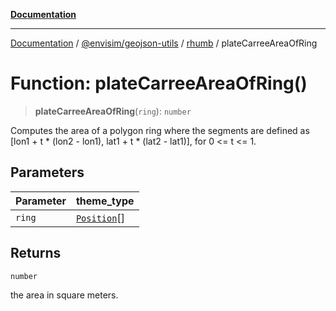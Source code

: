 [**Documentation**](../../../../README.md)

---

[Documentation](../../../../README.md) / [@envisim/geojson-utils](../../README.md) / [rhumb](../README.md) / plateCarreeAreaOfRing

# Function: plateCarreeAreaOfRing()

> **plateCarreeAreaOfRing**(`ring`): `number`

Computes the area of a polygon ring where the segments are
defined as [lon1 + t * (lon2 - lon1), lat1 + t * (lat2 - lat1)], for
0 <= t <= 1.

## Parameters

| Parameter | theme_type                                             |
| --------- | ------------------------------------------------------ |
| `ring`    | [`Position`](../../geojson/type-aliases/Position.md)[] |

## Returns

`number`

the area in square meters.
